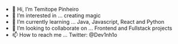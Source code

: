 - 👋 Hi, I’m Temitope Pinheiro
- 👀 I’m interested in ... creating magic
- 🌱 I’m currently learning ... Java, Javascript, React and Python
- 💞️ I’m looking to collaborate on ... Frontend and Fullstack projects
- 📫 How to reach me ... Twitter: @Dev1nh1o

<!---
Temi-pinheiro/Temi-pinheiro is a ✨ special ✨ repository because its `README.md` (this file) appears on your GitHub profile.
You can click the Preview link to take a look at your changes.
--->

